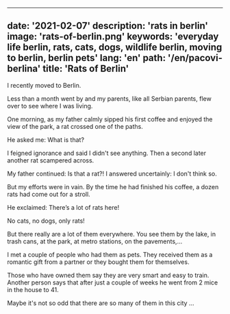 ---
date: '2021-02-07'
description: 'rats in berlin'
image: 'rats-of-berlin.png'
keywords: 'everyday life berlin, rats, cats, dogs, wildlife berlin, moving to berlin, berlin pets'
lang: 'en'
path: '/en/pacovi-berlina'
title: 'Rats of Berlin'
------
I recently moved to Berlin.

Less than a month went by and my parents, like all Serbian parents, flew over to see where I was living.

One morning, as my father calmly sipped his first coffee and enjoyed the view of the park, a rat crossed one of the paths.

He asked me: What is that?

I feigned ignorance and said I didn't see anything. Then a second later another rat scampered across.

My father continued: Is that a rat?! I answered uncertainly: I don't think so.

But my efforts were in vain. By the time he had finished his coffee, a dozen rats had come out for a stroll.

He exclaimed: There’s a lot of rats here!

No cats, no dogs, only rats!

But there really are a lot of them everywhere. You see them by the lake, in trash cans, at the park, at metro stations, on the pavements,…

I met a couple of people who had them as pets. They received them as a romantic gift from a partner or they bought them for themselves.

Those who have owned them say they are very smart and easy to train. Another person says that after just a couple of weeks he went from 2 mice in the house to 41.

Maybe it's not so odd that there are so many of them in this city ...
